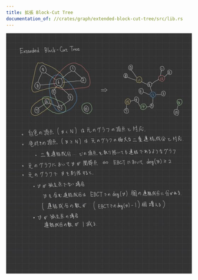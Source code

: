 ```yaml
---
title: 拡張 Block-Cut Tree
documentation_of: //crates/graph/extended-block-cut-tree/src/lib.rs
---
```


![extended-block-cut-tree](https://raw.githubusercontent.com/37kt/cprs/images/ebct.jpg)
